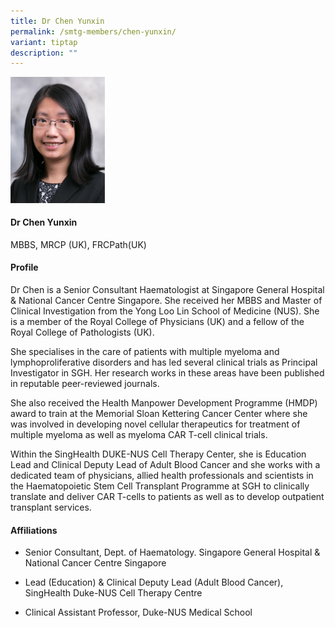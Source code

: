 ```yaml
---
title: Dr Chen Yunxin
permalink: /smtg-members/chen-yunxin/
variant: tiptap
description: ""
---
```

<div class="isomer-image-wrapper"><img style="width: 30%;" height="auto" width="100%" alt="" src="/images/Myeloma Tumour Group/Member Photos/MTG___Dr_Chen_Yunxin.png"></div><h4><strong>Dr Chen Yunxin</strong></h4><p>MBBS, MRCP (UK), FRCPath(UK)</p><h4><strong>Profile</strong></h4><p>Dr Chen is a Senior Consultant Haematologist at Singapore General Hospital &amp; National Cancer Centre Singapore. She received her MBBS and Master of Clinical Investigation from the Yong Loo Lin School of Medicine (NUS). She is a member of the Royal College of Physicians (UK) and a fellow of the Royal College of Pathologists (UK). ​</p><p>She specialises in the care of patients with multiple myeloma and lymphoproliferative disorders and has led several clinical trials as Principal Investigator in SGH. Her research works in these areas have been published in reputable peer-reviewed journals.​</p><p>She also received the Health Manpower Development Programme (HMDP) award to train at the Memorial Sloan Kettering Cancer Center where she was involved in developing novel cellular therapeutics for treatment of multiple myeloma as well as myeloma CAR T-cell clinical trials. ​</p><p>Within the SingHealth DUKE-NUS Cell Therapy Center, she is Education Lead and Clinical Deputy Lead of Adult Blood Cancer and she works with a dedicated team of physicians, allied health professionals and scientists in the Haematopoietic Stem Cell Transplant Programme at SGH to clinically translate and deliver CAR T-cells to patients as well as to develop outpatient transplant services.​</p><h4><strong>Affiliations</strong></h4><ul data-tight="true" class="tight"><li><p>Senior Consultant, Dept. of&nbsp;Haematology. Singapore General Hospital &amp; National Cancer Centre&nbsp;Singapore​</p></li><li><p>Lead (Education) &amp; Clinical Deputy Lead (Adult Blood Cancer), SingHealth Duke-NUS Cell&nbsp;Therapy Centre​</p></li><li><p>Clinical Assistant Professor, Duke-NUS Medical School​</p></li></ul><p></p>